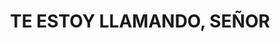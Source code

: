 ---
capo: 0
id: 158
lang: es-es
step: pre
subtitle: ''
tags:
- com
title: TE ESTOY LLAMANDO, SEÑOR
---